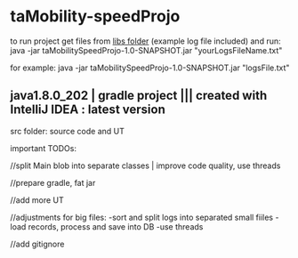 # taMobility-speedProjo


to run project get files from [libs folder](https://github.com/piranjamk/taMobility-speedProjo/tree/main/taMobilitySpeedProjo/build/libs)  (example log file included) and run: java -jar taMobilitySpeedProjo-1.0-SNAPSHOT.jar "yourLogsFileName.txt" 

for example: java -jar taMobilitySpeedProjo-1.0-SNAPSHOT.jar "logsFile.txt" 

## java1.8.0_202 | gradle project   |||   created with IntelliJ IDEA : latest version

src folder: source code and UT

important TODOs:

//split Main blob into separate classes | improve code quality, use threads

//prepare gradle, fat jar

//add more UT

//adjustments for big files:
-sort and split logs into separated small fiiles
-load records, process and save into DB
-use threads

//add gitignore





